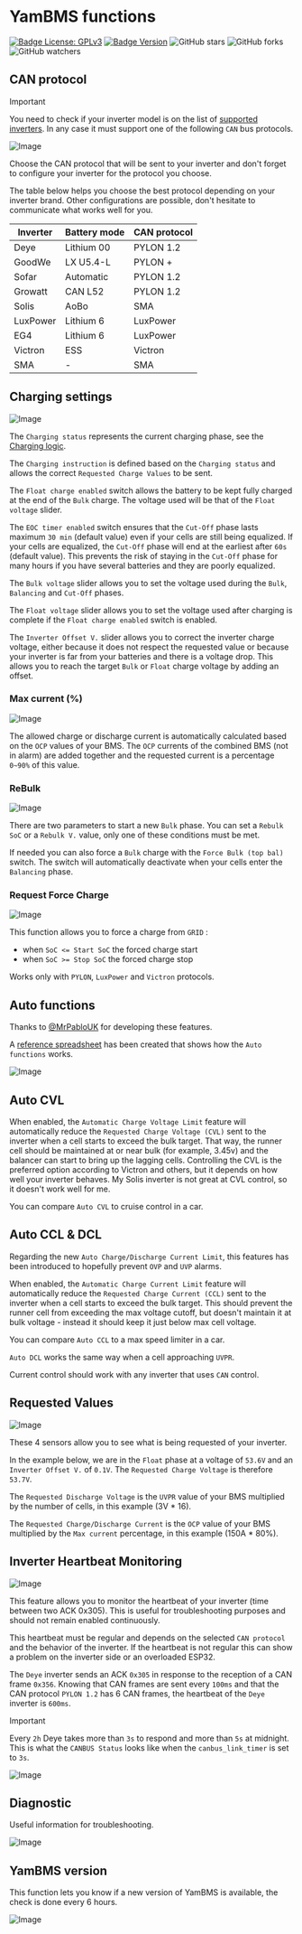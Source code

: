 # YamBMS functions

[![Badge License: GPLv3](https://img.shields.io/badge/License-GPLv3-brightgreen.svg)](https://www.gnu.org/licenses/gpl-3.0)
[![Badge Version](https://img.shields.io/github/v/release/Sleeper85/esphome-jk-bms-can?include_prereleases&color=yellow&logo=DocuSign&logoColor=white)](https://github.com/Sleeper85/esphome-jk-bms-can/releases/latest)
![GitHub stars](https://img.shields.io/github/stars/Sleeper85/esphome-jk-bms-can)
![GitHub forks](https://img.shields.io/github/forks/Sleeper85/esphome-jk-bms-can)
![GitHub watchers](https://img.shields.io/github/watchers/Sleeper85/esphome-jk-bms-can)

## CAN protocol

> [!IMPORTANT]  
> You need to check if your inverter model is on the list of [supported inverters](Supported_devices.md#supported-inverter). In any case it must support one of the following `CAN` bus protocols.

![Image](../../images/YamBMS_CANBUS_Protocol.png "YamBMS_CANBUS_Protocol")

Choose the CAN protocol that will be sent to your inverter and don't forget to configure your inverter for the protocol you choose.

The table below helps you choose the best protocol depending on your inverter brand.
Other configurations are possible, don't hesitate to communicate what works well for you.

| Inverter | Battery mode | CAN protocol |
| --- | --- | --- |
| Deye | Lithium 00 | PYLON 1.2 |
| GoodWe | LX U5.4-L | PYLON + |
| Sofar | Automatic | PYLON 1.2 |
| Growatt | CAN L52 | PYLON 1.2 |
| Solis | AoBo | SMA |
| LuxPower | Lithium 6 | LuxPower |
| EG4 | Lithium 6 | LuxPower |
| Victron | ESS | Victron |
| SMA | - | SMA |

## Charging settings

![Image](../../images/YamBMS_Charging_Settings.png "YamBMS_Charging_Settings")

The `Charging status` represents the current charging phase, see the [Charging logic](Charging_logic.md).

The `Charging instruction` is defined based on the `Charging status` and allows the correct `Requested Charge Values` ​​to be sent.

The `Float charge enabled` switch allows the battery to be kept fully charged at the end of the `Bulk` charge. The voltage used will be that of the `Float voltage` slider.

The `EOC timer enabled` switch ensures that the `Cut-Off` phase lasts maximum `30 min` (default value) even if your cells are still being equalized. If your cells are equalized, the `Cut-Off` phase will end at the earliest after `60s` (default value). This prevents the risk of staying in the `Cut-Off` phase for many hours if you have several batteries and they are poorly equalized.

The `Bulk voltage` slider allows you to set the voltage used during the `Bulk`, `Balancing` and `Cut-Off` phases.

The `Float voltage` slider allows you to set the voltage used after charging is complete if the `Float charge enabled` switch is enabled.

The `Inverter Offset V.` slider allows you to correct the inverter charge voltage, either because it does not respect the requested value or because your inverter is far from your batteries and there is a voltage drop. This allows you to reach the target `Bulk` or `Float` charge voltage by adding an offset.

### Max current (%)

![Image](../../images/YamBMS_Max_Current_PCT.png "YamBMS_Max_Current_PCT")

The allowed charge or discharge current is automatically calculated based on the `OCP` values ​​of your BMS. The `OCP` currents of the combined BMS (not in alarm) are added together and the requested current is a percentage `0~90%` of this value.

### ReBulk

![Image](../../images/YamBMS_ReBulk.png "YamBMS_ReBulk")

There are two parameters to start a new `Bulk` phase. You can set a `Rebulk SoC` or a `Rebulk V.` value, only one of these conditions must be met.

If needed you can also force a `Bulk` charge with the `Force Bulk (top bal)` switch. The switch will automatically deactivate when your cells enter the `Balancing` phase.

### Request Force Charge

![Image](../../images/YamBMS_Request_Force_Charge.png "YamBMS_Request_Force_Charge")

This function allows you to force a charge from `GRID` :
- when `SoC <= Start SoC` the forced charge start
- when `SoC >= Stop SoC` the forced charge stop

Works only with `PYLON`, `LuxPower` and `Victron` protocols.

## Auto functions

Thanks to [@MrPabloUK](https://github.com/MrPabloUK) for developing these features.

A [reference spreadsheet](https://docs.google.com/spreadsheets/d/1UwZ94Qca-DBP5gppzKmAjbMJYZGjR4lMwZtwwQR9wWY/edit?usp=sharing) has been created that shows how the `Auto functions` works.

![Image](../../images/YamBMS_Auto_CVL_CCL_DCL.png "YamBMS_Auto_CVL_CCL_DCL")

## Auto CVL

When enabled, the `Automatic Charge Voltage Limit` feature will automatically reduce the `Requested Charge Voltage (CVL)` sent to the inverter when a cell starts to exceed the bulk target.
That way, the runner cell should be maintained at or near bulk (for example, 3.45v) and the balancer can start to bring up the lagging cells.
Controlling the CVL is the preferred option according to Victron and others, but it depends on how well your inverter behaves.
My Solis inverter is not great at CVL control, so it doesn't work well for me.

You can compare `Auto CVL` to cruise control in a car.

## Auto CCL & DCL

Regarding the new `Auto Charge/Discharge Current Limit`, this features has been introduced to hopefully prevent `OVP` and `UVP` alarms.

When enabled, the `Automatic Charge Current Limit` feature will automatically reduce the `Requested Charge Current (CCL)` sent to the inverter when a cell starts to exceed the bulk target.
This should prevent the runner cell from exceeding the max voltage cutoff, but doesn't maintain it at bulk voltage - instead it should keep it just below max cell voltage.

You can compare `Auto CCL` to a max speed limiter in a car.

`Auto DCL` works the same way when a cell approaching `UVPR`.

Current control should work with any inverter that uses `CAN` control.

## Requested Values

![Image](../../images/YamBMS_Requested_Values.png "YamBMS_Requested_Values")

These 4 sensors allow you to see what is being requested of your inverter.

In the example below, we are in the `Float` phase at a voltage of `53.6V` and an `Inverter Offset V.` of `0.1V`. The `Requested Charge Voltage` is therefore `53.7V`.

The `Requested Discharge Voltage` is the `UVPR` value of your BMS multiplied by the number of cells, in this example (3V * 16).

The `Requested Charge/Discharge Current` is the `OCP` value of your BMS multiplied by the `Max current` percentage, in this example (150A * 80%).

## Inverter Heartbeat Monitoring

![Image](../../images/YamBMS_Inverter_Heartbeat.png "YamBMS_Inverter_Heartbeat")

This feature allows you to monitor the heartbeat of your inverter (time between two ACK 0x305). This is useful for troubleshooting purposes and should not remain enabled continuously.

This heartbeat must be regular and depends on the selected `CAN protocol` and the behavior of the inverter. If the heartbeat is not regular this can show a problem on the inverter side or an overloaded ESP32.

The `Deye` inverter sends an ACK `0x305` in response to the reception of a CAN frame `0x356`. Knowing that CAN frames are sent every `100ms` and that the CAN protocol `PYLON 1.2` has 6 CAN frames, the heartbeat of the `Deye` inverter is `600ms`.

> [!IMPORTANT]  
> Every `2h` Deye takes more than `3s` to respond and more than `5s` at midnight.
> This is what the `CANBUS Status` looks like when the `canbus_link_timer` is set to `3s`.

![Image](../../images/YamBMS_CANBUS_Status.png "YamBMS_CANBUS_Status")

## Diagnostic

Useful information for troubleshooting.

![Image](../../images/YamBMS_Diagnostic.png "YamBMS_Diagnostic")

## YamBMS version

This function lets you know if a new version of YamBMS is available, the check is done every 6 hours.

![Image](../../images/YamBMS_New_version.png "YamBMS_New_version")
